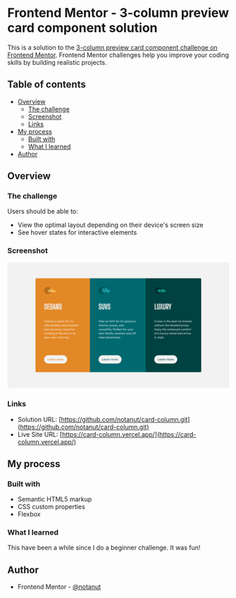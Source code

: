 # Frontend Mentor - 3-column preview card component solution

This is a solution to the [3-column preview card component challenge on Frontend Mentor](https://www.frontendmentor.io/challenges/3column-preview-card-component-pH92eAR2-). Frontend Mentor challenges help you improve your coding skills by building realistic projects. 

## Table of contents

- [Overview](#overview)
  - [The challenge](#the-challenge)
  - [Screenshot](#screenshot)
  - [Links](#links)
- [My process](#my-process)
  - [Built with](#built-with)
  - [What I learned](#what-i-learned)
- [Author](#author)

## Overview

### The challenge

Users should be able to:

- View the optimal layout depending on their device's screen size
- See hover states for interactive elements

### Screenshot

![](./screenshot.png)

### Links

- Solution URL: [https://github.com/notanut/card-column.git](https://github.com/notanut/card-column.git)
- Live Site URL: [https://card-column.vercel.app/](https://card-column.vercel.app/)

## My process

### Built with

- Semantic HTML5 markup
- CSS custom properties
- Flexbox

### What I learned

This have been a while since I do a beginner challenge. It was fun!

## Author

- Frontend Mentor - [@notanut](https://www.frontendmentor.io/profile/notanut)